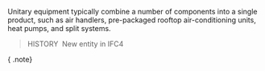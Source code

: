 Unitary equipment typically combine a number of components into a single product, such as air handlers, pre-packaged rooftop air-conditioning units, heat pumps, and split systems.

> HISTORY&nbsp; New entity in IFC4

{ .note}
>
